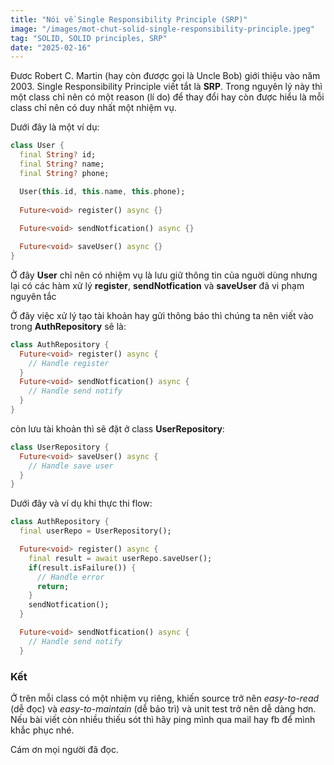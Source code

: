 ```yaml
---
title: "Nói về Single Responsibility Principle (SRP)"
image: "/images/mot-chut-solid-single-responsibility-principle.jpeg"
tag: "SOLID, SOLID principles, SRP"
date: "2025-02-16"
---
```


Đươc Robert C. Martin (hay còn đươợc gọi là Uncle Bob) giới thiệu vào năm 2003. Single Responsibility Principle viết tắt là **SRP**. Trong nguyên lý này thì một class chỉ nên có một reason (lí do) để thay đổi hay còn được hiểu là mỗi class chỉ nên có duy nhất một nhiệm vụ.

Dưới đây là một ví dụ:
```dart
class User {
  final String? id;
  final String? name;
  final String? phone;

  User(this.id, this.name, this.phone);
  
  Future<void> register() async {}
  
  Future<void> sendNotfication() async {}

  Future<void> saveUser() async {}
}
```
Ở đây **User** chỉ nên có nhiệm vụ là lưu giữ thông tin của nguời dùng nhưng lại có các hàm xử lý **register**, **sendNotfication** và **saveUser** đã vi phạm nguyên tắc

Ở đây việc xử lý tạo tài khoản hay gửi thông báo thì chúng ta nên viết vào trong **AuthRepository** sẽ là:
```dart
class AuthRepository {
  Future<void> register() async {
    // Handle register
  }
  Future<void> sendNotfication() async {
    // Handle send notify 
  } 
}
```
còn lưu tài khoản thì sẽ đặt ở class **UserRepository**:
```dart
class UserRepository {
  Future<void> saveUser() async {
    // Handle save user
  }
}
```
Dưới đây và ví dụ khi thực thi flow:
```dart
class AuthRepository {
  final userRepo = UserRepository();

  Future<void> register() async {
    final result = await userRepo.saveUser();
    if(result.isFailure()) {
      // Handle error
      return;
    }
    sendNotfication();
  }

  Future<void> sendNotfication() async {
    // Handle send notify 
  } 
```

### Kết
Ở trên mỗi class có một nhiệm vụ riêng, khiến source trở nên *easy-to-read* (dễ đọc) và *easy-to-maintain* (dễ bảo trì) và unit test trở nên dễ dàng hơn.
Nếu bài viết còn nhiều thiếu sót thì hãy ping mình qua mail hay fb để mình khắc phục nhé.

Cám ơn mọi người đã đọc.
